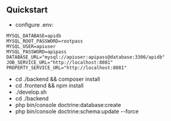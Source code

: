 ## Quickstart
- configure .env:
```
MYSQL_DATABASE=apidb
MYSQL_ROOT_PASSWORD=rootpass
MYSQL_USER=apiuser
MYSQL_PASSWORD=apipass
DATABASE_URL="mysql://apiuser:apipass@database:3306/apidb"
JOB_SERVICE_URL="http://localhost:8081"
PROPERTY_SERVICE_URL="http://localhost:8081"
```

- cd ./backend && composer install
- cd .frontend && npm install
- ./develop.sh
- cd ./backend
- php bin/console doctrine:database:create
- php bin/console doctrine:schema:update --force